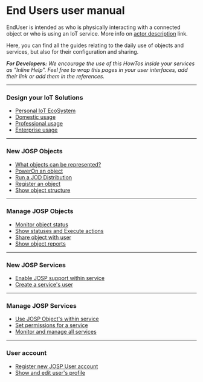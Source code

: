 # End Users user manual

EndUser is intended as who is physically interacting with a connected object or
who is using an IoT service. More info on [actor description](/docs/actors/end_users.md)
link.

Here, you can find all the guides relating to the daily use of objects and
services, but also for their configuration and sharing.

_**For Developers:** We encourage the use of this HowTos inside your services
as "Inline Help". Feel free to wrap this pages in your user interfaces, add
their link or add them in the references._

---

### Design your IoT Solutions
* [Personal IoT EcoSystem](1_design_solution/1_personal_iot_ecosystem.md)
* [Domestic usage](1_design_solution/2_domestic.md)
* [Professional usage](1_design_solution/3_professional.md)
* [Enterprise usage](1_design_solution/4_enterprise.md)

---

### New JOSP Objects
* [What objects can be represented?](2_new_objects/1_what_object_represent.md)
* [PowerOn an object](2_new_objects/2_poweron_object.md)
* [Run a JOD Distribution](2_new_objects/3_run_distribution.md)
* [Register an object](2_new_objects/4_register_object.md)
* [Show object structure](2_new_objects/5_show_object_structure.md)

---

### Manage JOSP Objects
* [Monitor object status](3_manage_objects/1_monitor_object_status.md)
* [Show statuses and Execute actions](3_manage_objects/2_show_statuses_execute_actions.md)
* [Share object with user](3_manage_objects/3_share_object_with_users.md)
* [Show object reports](3_manage_objects/4_show_object_reports.md)

---

### New JOSP Services
* [Enable JOSP support within service](4_new_services/1_enable_josp_support.md)
* [Create a service's user](4_new_services/2_create_service_user.md)

---

### Manage JOSP Services
* [Use JOSP Object's within service](5_manage_services/1_use_objects.md)
* [Set permissions for a service](5_manage_services/2_set_permissions.md)
* [Monitor and manage all services](5_manage_services/3_monitor_services.md)

---

### User account
* [Register new JOSP User account](6_user_account/1_register_new_account.md)
* [Show and edit user's profile](6_user_account/2_show_and_edit.md)
